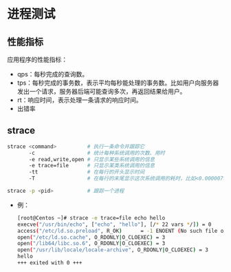 # 进程测试

## 性能指标

应用程序的性能指标：
- qps：每秒完成的查询数。
- tps：每秒完成的事务数，表示平均每秒能处理的事务数。比如用户向服务器发出一个请求，服务器后端可能查询多次，再返回结果给用户。
- rt：响应时间，表示处理一条请求的响应时间。
- 出错率

## strace

```sh
strace <command>          # 执行一条命令并跟踪它
       -c                 # 统计每种系统调用的次数、用时
       -e read,write,open # 只显示某些系统调用的信息
       -e trace=file      # 只显示某类系统调用的信息
       -tt                # 在每行的开头显示时间
       -T                 # 在每行的末尾显示这次系统调用的耗时，比如<0.000007>

strace -p <pid>           # 跟踪一个进程
```
- 例：
    ```sh
    [root@Centos ~]# strace -e trace=file echo hello 
    execve("/usr/bin/echo", ["echo", "hello"], [/* 22 vars */]) = 0
    access("/etc/ld.so.preload", R_OK)      = -1 ENOENT (No such file or directory)
    open("/etc/ld.so.cache", O_RDONLY|O_CLOEXEC) = 3
    open("/lib64/libc.so.6", O_RDONLY|O_CLOEXEC) = 3
    open("/usr/lib/locale/locale-archive", O_RDONLY|O_CLOEXEC) = 3
    hello
    +++ exited with 0 +++
    ```
